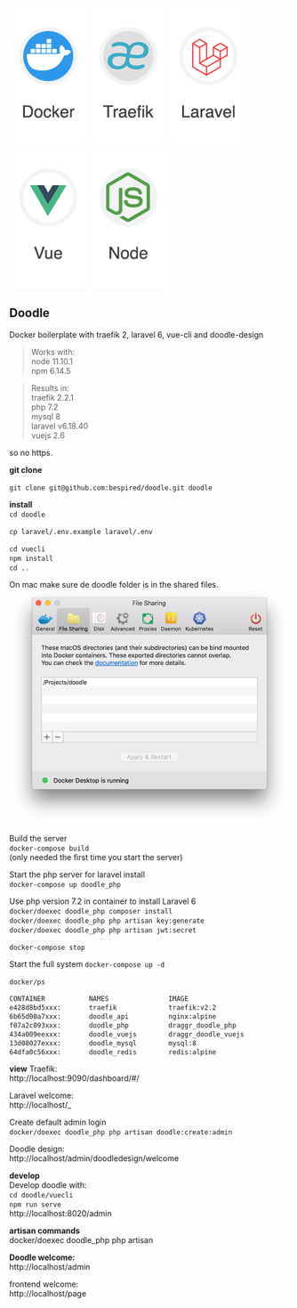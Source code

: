 
[docker-logo]: https://raw.githubusercontent.com/bespired/doodle/master/docker/logos/docker.png
[laravel-logo]: https://raw.githubusercontent.com/bespired/doodle/master/docker/logos/laravel.png
[node-logo]: https://raw.githubusercontent.com/bespired/doodle/master/docker/logos/node.png
[traefik-logo]: https://raw.githubusercontent.com/bespired/doodle/master/docker/logos/traefik.png
[vuejs-logo]: https://raw.githubusercontent.com/bespired/doodle/master/docker/logos/vue.png
[file-share]: https://raw.githubusercontent.com/bespired/doodle/master/docker/logos/file-share.png

![docker-logo] ![traefik-logo] ![laravel-logo] ![vuejs-logo] ![node-logo]

## Doodle

Docker boilerplate with traefik 2, laravel 6, vue-cli and doodle-design  

> Works with:  
> node 11.10.1  
> npm 6.14.5  
  
> Results in:  
> traefik 2.2.1  
> php 7.2  
> mysql 8  
> laravel v6.18.40  
> vuejs 2.6  
  
so no https.  

__git clone__  

`git clone git@github.com:bespired/doodle.git doodle`  

__install__  
`cd doodle`  

`cp laravel/.env.example laravel/.env`  

`cd vuecli`  
`npm install`  
`cd ..`  

On mac make sure de doodle folder is in the shared files.  
![file-share]  

Build the server  
`docker-compose build`  
(only needed the first time you start the server)  
  
Start the php server for laravel install  
`docker-compose up doodle_php`  

Use php version 7.2 in container to install Laravel 6  
`docker/doexec doodle_php composer install`  
`docker/doexec doodle_php php artisan key:generate`  
`docker/doexec doodle_php php artisan jwt:secret`  

`docker-compose stop`


Start the full system 
`docker-compose up -d`  
  
`docker/ps `
```
CONTAINER           NAMES               IMAGE       
e428d8bd5xxx:       traefik             traefik:v2.2          
6b65d00a7xxx:       doodle_api          nginx:alpine          
f07a2c093xxx:       doodle_php          draggr_doodle_php     
434a009eexxx:       doodle_vuejs        draggr_doodle_vuejs   
13d08027exxx:       doodle_mysql        mysql:8               
64dfa0c56xxx:       doodle_redis        redis:alpine          
```


__view__
Traefik:  
http://localhost:9090/dashboard/#/  

Laravel welcome:  
http://localhost/_  

Create default admin login  
`docker/doexec doodle_php php artisan doodle:create:admin`  

Doodle design:  
http://localhost/admin/doodledesign/welcome  

__develop__  
Develop doodle with:  
`cd doodle/vuecli`  
`npm run serve`  
http://localhost:8020/admin  
 

__artisan commands__  
docker/doexec doodle_php php artisan  

__Doodle welcome:__  
http://localhost/admin  
  
frontend welcome:  
http://localhost/page  


